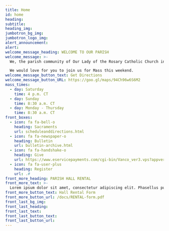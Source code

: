 ```yaml
---
title: Home
id: home
heading:
subtitle:
heading_img:
jumbotron_bg_img:
jumbotron_logo_img:
alert_announcement:
alert:
welcome_message_heading: WELCOME TO OUR PARISH
welcome_message: >-
  We, the parish community of Our Lady of the Rosary Catholic Church in Panama City, Florida, seek to improve our efforts to reach out to all of God`s children; to continue to foster a people friendly and supportive environment; and to accomplish all of this without sacrificing the close knit community feeling that personifies our Parish

  We would love for you to join us for Mass this weekend.
welcome_message_button_text: Get Directions
welcome_message_button_URL: https://goo.gl/maps/94Ch96w6S6M2
mass_times:
  - day: Saturday
    time: 4 p.m. CT
  - day: Sunday
    time: 8:30 a.m. CT
  - day: Monday - Thursday
    time: 8:30 a.m. CT
front_boxes:
  - icon: fa fa-bell-o
    heading: Sacraments
    url: scheduleanddirections.html
  - icon: fa fa-newspaper-o
    heading: Bulletin
    url: bulletin-archive.html
  - icon: fa fa-handshake-o
    heading: Give
    url: https://www.eservicepayments.com/cgi-bin/Vanco_ver3.vps?appver3=Fi1giPL8kwX_Oe1AO50jRpD4Ri1ipMz8SjtO-fInVtuhjXsUKRLlmI4vCU4-rZZZ2EvVVAEjqawDomKT1pbouYCLiHsYNviTLNfVAvw7pMg=&ver=3
  - icon: fa fa-user-plus
    heading: Register
    url: .#
front_more_heading: PARISH HALL RENTAL
front_more_text: >-
  Lorem ipsum dolor sit amet, consectetur adipiscing elit. Phasellus pulvinar faucibus neque, nec rhoncus nunc ultrices sit amet.
front_more_button_text: Hall Rental Form
front_more_button_url: /docs/RENTAL-form.pdf
front_last_bg_img:
front_last_heading:
front_last_text:
front_last_button_text:
front_last_button_url:
---
```

